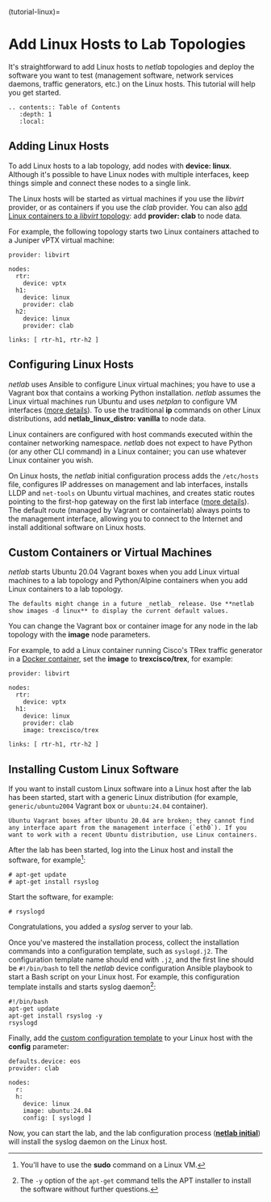 (tutorial-linux)=
# Add Linux Hosts to Lab Topologies

It's straightforward to add Linux hosts to _netlab_ topologies and deploy the software you want to test (management software, network services daemons, traffic generators, etc.) on the Linux hosts. This tutorial will help you get started.

```eval_rst
.. contents:: Table of Contents
   :depth: 1
   :local:
```

## Adding Linux Hosts

To add Linux hosts to a lab topology, add nodes with **device: linux**. Although it's possible to have Linux nodes with multiple interfaces, keep things simple and connect these nodes to a single link.

The Linux hosts will be started as virtual machines if you use the *libvirt* provider, or as containers if you use the *clab* provider. You can also [add Linux containers to a *libvirt* topology](labs-multi-provider): add **provider: clab** to node data.

For example, the following topology starts two Linux containers attached to a Juniper vPTX virtual machine:

```
provider: libvirt

nodes:
  rtr:
    device: vptx
  h1:
    device: linux
    provider: clab
  h2:
    device: linux
    provider: clab

links: [ rtr-h1, rtr-h2 ]
```

## Configuring Linux Hosts

*netlab* uses Ansible to configure Linux virtual machines; you have to use a Vagrant box that contains a working Python installation. *netlab* assumes the Linux virtual machines run Ubuntu and uses *netplan* to configure VM interfaces ([more details](linux-initial-config)). To use the traditional **ip** commands on other Linux distributions, add **‌netlab_linux_distro: vanilla** to node data.

Linux containers are configured with host commands executed within the container networking namespace. _netlab_ does not expect to have Python (or any other CLI command) in a Linux container; you can use whatever Linux container you wish.

On Linux hosts, the _netlab_ initial configuration process adds the `/etc/hosts` file, configures IP addresses on management and lab interfaces, installs LLDP and `net-tools` on Ubuntu virtual machines, and creates static routes pointing to the first-hop gateway on the first lab interface ([more details](linux-forwarding)). The default route (managed by Vagrant or containerlab) always points to the management interface, allowing you to connect to the Internet and install additional software on Linux hosts.

## Custom Containers or Virtual Machines

*netlab* starts Ubuntu 20.04 Vagrant boxes when you add Linux virtual machines to a lab topology and Python/Alpine containers when you add Linux containers to a lab topology.

```{tip}
The defaults might change in a future _netlab_ release. Use **‌netlab show images -d linux** to display the current default values.
```

You can change the Vagrant box or container image for any node in the lab topology with the **image** node parameters.

For example, to add a Linux container running Cisco's TRex traffic generator in a [Docker container](https://hub.docker.com/r/trexcisco/trex), set the **image** to **trexcisco/trex**, for example:

```
provider: libvirt

nodes:
  rtr:
    device: vptx
  h1:
    device: linux
    provider: clab
    image: trexcisco/trex

links: [ rtr-h1, rtr-h2 ]
```

## Installing Custom Linux Software

If you want to install custom Linux software into a Linux host after the lab has been started, start with a generic Linux distribution (for example, `generic/ubuntu2004` Vagrant box or `ubuntu:24.04` container).

```{warning}
Ubuntu Vagrant boxes after Ubuntu 20.04 are broken; they cannot find any interface apart from the management interface (`eth0`). If you want to work with a recent Ubuntu distribution, use Linux containers.
```

After the lab has been started, log into the Linux host and install the software, for example[^US]:

[^US]: You'll have to use the **sudo** command on a Linux VM.

```
# apt-get update
# apt-get install rsyslog
```

Start the software, for example:

```
# rsyslogd
```

Congratulations, you added a *syslog* server to your lab.

Once you've mastered the installation process, collect the installation commands into a configuration template, such as `syslogd.j2`. The configuration template name should end with `.j2`, and the first line should be `#!/bin/bash` to tell the _netlab_ device configuration Ansible playbook to start a Bash script on your Linux host. For example, this configuration template installs and starts syslog daemon[^YAG]:

[^YAG]: The `-y` option of the `apt-get` command tells the APT installer to install the software without further questions.

```
#!/bin/bash
apt-get update
apt-get install rsyslog -y
rsyslogd
```

Finally, add the [custom configuration template](custom-config) to your Linux host with the **config** parameter:

```
defaults.device: eos
provider: clab

nodes:
  r:
  h:
    device: linux
    image: ubuntu:24.04
    config: [ syslogd ]
```

Now, you can start the lab, and the lab configuration process (**[netlab initial](netlab-initial)**) will install the syslog daemon on the Linux host.
